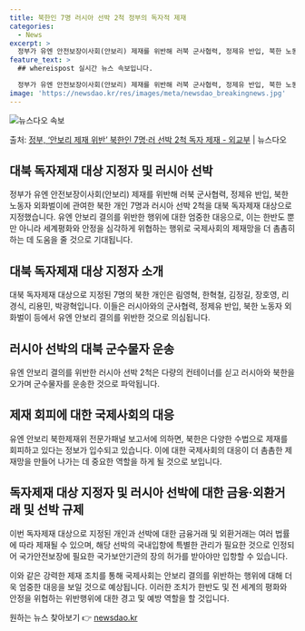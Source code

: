 ```yaml
---
title: 북한인 7명 러시아 선박 2척 정부의 독자적 제재
categories:
  - News
excerpt: >
  정부가 유엔 안전보장이사회(안보리) 제재를 위반해 러북 군사협력, 정제유 반입, 북한 노동자 외화벌이에 관여…
feature_text: >
  ## whereispost 실시간 뉴스 속보입니다.

  정부가 유엔 안전보장이사회(안보리) 제재를 위반해 러북 군사협력, 정제유 반입, 북한 노동자 외화벌이에 관여…
image: 'https://newsdao.kr/res/images/meta/newsdao_breakingnews.jpg'
---
```


![뉴스다오 속보](https://newsdao.kr/res/images/meta/newsdao_breakingnews.jpg)

<p>출처: <a href="https://newsdao.kr/3905" rel="dofollow">정부, ‘안보리 제재 위반’ 북한인 7명·러 선박 2척 독자 제재 - 외교부</a> | 뉴스다오</p>

<h2 data-ke-size="size26">대북 독자제재 대상 지정자 및 러시아 선박</h2>
<p data-ke-size="size16">정부가 유엔 안전보장이사회(안보리) 제재를 위반해 러북 군사협력, 정제유 반입, 북한 노동자 외화벌이에 관여한 북한 개인 7명과 러시아 선박 2척을 대북 독자제재 대상으로 지정했습니다. 유엔 안보리 결의를 위반한 행위에 대한 엄중한 대응으로, 이는 한반도 뿐만 아니라 세계평화와 안정을 심각하게 위협하는 행위로 국제사회의 제재망을 더 촘촘히 하는 데 도움을 줄 것으로 기대됩니다.</p>

<h2 data-ke-size="size26">대북 독자제재 대상 지정자 소개</h2>
<p data-ke-size="size16">대북 독자제재 대상으로 지정된 7명의 북한 개인은 림영혁, 한혁철, 김정길, 장호영, 리경식, 리용민, 박광혁입니다. 이들은 러시아와의 군사협력, 정제유 반입, 북한 노동자 외화벌이 등에서 유엔 안보리 결의를 위반한 것으로 의심됩니다.</p>

<h2 data-ke-size="size26">러시아 선박의 대북 군수물자 운송</h2>
<p data-ke-size="size16">유엔 안보리 결의를 위반한 러시아 선박 2척은 다량의 컨테이너를 싣고 러시아와 북한을 오가며 군수물자를 운송한 것으로 파악됩니다.</p>

<h2 data-ke-size="size26">제재 회피에 대한 국제사회의 대응</h2>
<p data-ke-size="size16">유엔 안보리 북한제재위 전문가패널 보고서에 의하면, 북한은 다양한 수법으로 제재를 회피하고 있다는 정보가 입수되고 있습니다. 이에 대한 국제사회의 대응이 더 촘촘한 제재망을 만들어 나가는 데 중요한 역할을 하게 될 것으로 보입니다.</p>

<h2 data-ke-size="size26">독자제재 대상 지정자 및 러시아 선박에 대한 금융·외환거래 및 선박 규제</h2>
<p data-ke-size="size16">이번 독자제재 대상으로 지정된 개인과 선박에 대한 금융거래 및 외환거래는 여러 법률에 따라 제재될 수 있으며, 해당 선박의 국내입항에 특별한 관리가 필요한 것으로 인정되어 국가안전보장에 필요한 국가보안기관의 장의 허가를 받아야만 입항할 수 있습니다.</p>

이와 같은 강력한 제재 조치를 통해 국제사회는 안보리 결의를 위반하는 행위에 대해 더욱 엄중한 대응을 보일 것으로 예상됩니다. 이러한 조치가 한반도 및 전 세계의 평화와 안정을 위협하는 위반행위에 대한 경고 및 예방 역할을 할 것입니다. 

원하는 뉴스 찾아보기 👉 <a href="https://newsdao.kr" rel="dofollow">newsdao.kr</a>


